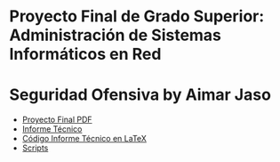 # Proyecto Final de Grado Superior: Administración de Sistemas Informáticos en Red
# Seguridad Ofensiva by Aimar Jaso

+ [Proyecto Final PDF](ProyectoFinal_AimarJaso.pdf)
+ [Informe Técnico](InformeTécnico_AimarJaso.pdf)
+ [Código Informe Técnico en LaTeX](InformeTécnico_AimarJaso.tex)
+ [Scripts](scripts)

